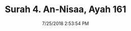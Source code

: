 ---
title       : "Surah 4. An-Nisaa, Ayah 161"
date        : 7/25/2018 2:53:54 PM
draft       : false
type        : "quran"
layout      : "compare"
BookCode    : "CMP"
SurahNumber : "4"
AyahNumber  : "161"
TotalAyah   : "176"
---